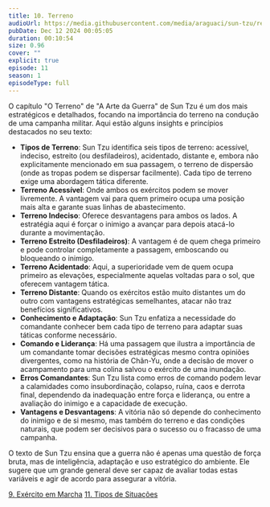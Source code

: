 ```yaml
---
title: 10. Terreno
audioUrl: https://media.githubusercontent.com/media/araguaci/sun-tzu/refs/heads/main/public/audio/11-cap-10-o-terreno.mp3
pubDate: Dec 12 2024 00:05:05
duration: 00:10:54
size: 0.96
cover: ""
explicit: true
episode: 11
season: 1
episodeType: full
---
```



O capítulo "O Terreno" de "A Arte da Guerra" de Sun Tzu é um dos mais estratégicos e detalhados, focando na importância do terreno na condução de uma campanha militar. Aqui estão alguns insights e princípios destacados no seu texto:

  - **Tipos de Terreno**: Sun Tzu identifica seis tipos de terreno: acessível, indeciso, estreito (ou desfiladeiros), acidentado, distante e, embora não explicitamente mencionado em sua passagem, o terreno de dispersão (onde as tropas podem se dispersar facilmente). Cada tipo de terreno exige uma abordagem tática diferente.
  - **Terreno Acessível**: Onde ambos os exércitos podem se mover livremente. A vantagem vai para quem primeiro ocupa uma posição mais alta e garante suas linhas de abastecimento.
  - **Terreno Indeciso**: Oferece desvantagens para ambos os lados. A estratégia aqui é forçar o inimigo a avançar para depois atacá-lo durante a movimentação.
  - **Terreno Estreito (Desfiladeiros)**: A vantagem é de quem chega primeiro e pode controlar completamente a passagem, emboscando ou bloqueando o inimigo.
  - **Terreno Acidentado**: Aqui, a superioridade vem de quem ocupa primeiro as elevações, especialmente aquelas voltadas para o sol, que oferecem vantagem tática.
  - **Terreno Distante**: Quando os exércitos estão muito distantes um do outro com vantagens estratégicas semelhantes, atacar não traz benefícios significativos.
  - **Conhecimento e Adaptação**: Sun Tzu enfatiza a necessidade do comandante conhecer bem cada tipo de terreno para adaptar suas táticas conforme necessário. 
  - **Comando e Liderança**: Há uma passagem que ilustra a importância de um comandante tomar decisões estratégicas mesmo contra opiniões divergentes, como na história de Chãn-Yu, onde a decisão de mover o acampamento para uma colina salvou o exército de uma inundação.
  - **Erros Comandantes**: Sun Tzu lista como erros de comando podem levar a calamidades como insubordinação, colapso, ruína, caos e derrota final, dependendo da inadequação entre força e liderança, ou entre a avaliação do inimigo e a capacidade de execução.
  - **Vantagens e Desvantagens**: A vitória não só depende do conhecimento do inimigo e de si mesmo, mas também do terreno e das condições naturais, que podem ser decisivos para o sucesso ou o fracasso de uma campanha.

O texto de Sun Tzu ensina que a guerra não é apenas uma questão de força bruta, mas de inteligência, adaptação e uso estratégico do ambiente. Ele sugere que um grande general deve ser capaz de avaliar todas estas variáveis e agir de acordo para assegurar a vitória.

<div class="text-center mt-16">
  <a class="btn btn-accent mt-9" href="/episode/post10">9. Exército em Marcha</a>
  <a class="btn btn-accent mt-9" href="/episode/post12">11. Tipos de Situações</a>
</div>